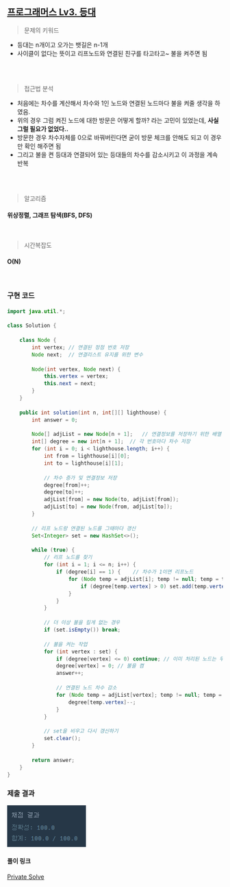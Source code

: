 ## [프로그래머스 Lv3. 등대](https://school.programmers.co.kr/learn/courses/30/lessons/133500)

> 문제의 키워드

- 등대는 n개이고 오가는 뱃길은 n-1개
- 사이클이 없다는 뜻이고 리프노드와 연결된 친구를 타고타고~ 불을 켜주면 됨

<br/>
<br/>

> 접근법 분석
- 처음에는 차수를 계산해서 차수와 1인 노드와 연결된 노드마다 불을 켜줄 생각을 하였음.
- 위의 경우 그럼 켜진 노드에 대한 방문은 어떻게 할까? 라는 고민이 있었는데, <strong>사실 그럴 필요가 없었다..</strong>
- 방문한 경우 차수자체를 0으로 바꿔버린다면 굳이 방문 체크를 안해도 되고 이 경우만 확인 해주면 됨
- 그리고 불을 켠 등대과 연결되어 있는 등대들의 차수를 감소시키고 이 과정을 계속 반복


<br/>

<br/>

> 알고리즘

#### 위상정렬, 그래프 탐색(BFS, DFS)


<br/>

> 시간복잡도

#### O(N)

<br/>

### 구현 코드

```java
import java.util.*;

class Solution {

    class Node {
        int vertex; // 연결된 정점 번호 저장
        Node next;  // 연결리스트 유지를 위한 변수

        Node(int vertex, Node next) {
            this.vertex = vertex;
            this.next = next;
        }
    }

    public int solution(int n, int[][] lighthouse) {
        int answer = 0;

        Node[] adjList = new Node[n + 1];   // 연결정보를 저장하기 위한 배열
        int[] degree = new int[n + 1];  // 각 번호마다 차수 저장
        for (int i = 0; i < lighthouse.length; i++) {
            int from = lighthouse[i][0];
            int to = lighthouse[i][1];

            // 차수 증가 및 연결정보 저장
            degree[from]++;
            degree[to]++;
            adjList[from] = new Node(to, adjList[from]);
            adjList[to] = new Node(from, adjList[to]);
        }

        // 리프 노드랑 연결된 노드를 그때마다 갱신
        Set<Integer> set = new HashSet<>();

        while (true) {
            // 리프 노드를 찾기
            for (int i = 1; i <= n; i++) {
                if (degree[i] == 1) {    // 차수가 1이면 리프노드
                    for (Node temp = adjList[i]; temp != null; temp = temp.next) {
                        if (degree[temp.vertex] > 0) set.add(temp.vertex);   // 차수가 0 이상인 연결된 노드 추가
                    }
                }
            }

            // 더 이상 불을 킬게 없는 경우
            if (set.isEmpty()) break;

            // 불을 켜는 작업
            for (int vertex : set) {
                if (degree[vertex] <= 0) continue; // 이미 처리된 노드는 무시
                degree[vertex] = 0; // 불을 켬
                answer++;

                // 연결된 노드 차수 감소
                for (Node temp = adjList[vertex]; temp != null; temp = temp.next) {
                    degree[temp.vertex]--;
                }
            }
            
            // set을 비우고 다시 갱신하기
            set.clear();
        }

        return answer;
    }
}

```

### 제출 결과

![제출결과](./result.png)

#### 풀이 링크

[Private Solve](https://github.com/The-Four-Error-Pickers/Algorithm-Study/tree/main/Private%20Solve/프로그래머스/133500.%20%EB%93%B1%EB%8C%80/JunHo/2024-11-7T9853)
